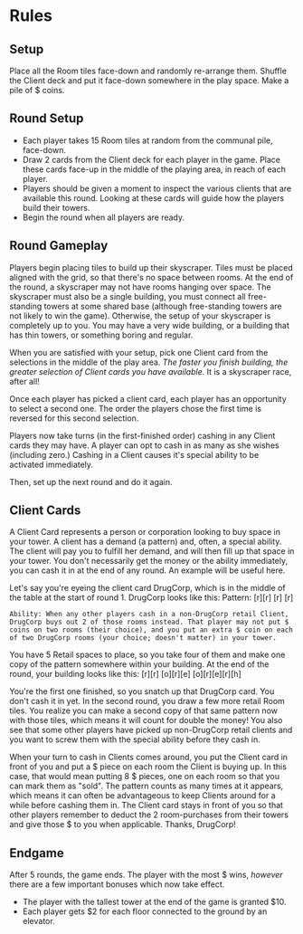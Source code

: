 Rules
=====


Setup
-----
Place all the Room tiles face-down and randomly re-arrange them. 
Shuffle the Client deck and put it face-down somewhere in the play space. 
Make a pile of $ coins. 

Round Setup
-----------
* Each player takes 15 Room tiles at random from the communal pile, face-down. 
* Draw 2 cards from the Client deck for each player in the game. Place these cards face-up in the middle of the playing area, in reach of each player.
* Players should be given a moment to inspect the various clients that are available this round. Looking at these cards will guide how the players build their towers.
* Begin the round when all players are ready.


Round Gameplay
--------------
Players begin placing tiles to build up their skyscraper. Tiles must be placed aligned with the grid, so that there's no space between rooms. At the end of the round, a skyscraper may not have rooms hanging over space. The skyscraper must also be a single building, you must connect all free-standing towers at some shared base (although free-standing towers are not likely to win the game). Otherwise, the setup of your skyscraper is completely up to you. You may have a very wide building, or a building that has thin towers, or something boring and regular. 

When you are satisfied with your setup, pick one Client card from the selections in the middle of the play area. *The faster you finish building, the greater selection of Client cards you have available.* It is a skyscraper race, after all!

Once each player has picked a client card, each player has an opportunity to select a second one. The order the players chose the first time is reversed for this second selection. 

Players now take turns (in the first-finished order) cashing in any Client cards they may have. A player can opt to cash in as many as she wishes (including zero.) Cashing in a Client causes it's special ability to be activated immediately.

Then, set up the next round and do it again.

Client Cards
------------
A Client Card represents a person or corporation looking to buy space in your tower. A client has a demand (a pattern) and, often, a special ability. The client will pay you to fulfill her demand, and will then fill up that space in your tower. You don't necessarily get the money or the ability immediately, you can cash it in at the end of any round. An example will be useful here.

Let's say you're eyeing the client card DrugCorp, which is in the middle of the table at the start of round 1. DrugCorp looks like this:
	Pattern: [r][r]
	            [r]
	            [r]

	Ability: When any other players cash in a non-DrugCorp retail Client, DrugCorp buys out 2 of those rooms instead. That player may not put $ coins on two rooms (their choice), and you put an extra $ coin on each of two DrugCorp rooms (your choice; doesn't matter) in your tower. 

You have 5 Retail spaces to place, so you take four of them and make one copy of the pattern somewhere within your building. At the end of the round, your building looks like this:
	[r][r]
	[o][r][e]
	[o][r][e][r][h]

You're the first one finished, so you snatch up that DrugCorp card. You don't cash it in yet. In the second round, you draw a few more retail Room tiles. You realize you can make a second copy of that same pattern now with those tiles, which means it will count for double the money! You also see that some other players have picked up non-DrugCorp retail clients and you want to screw them with the special ability before they cash in. 

When your turn to cash in Clients comes around, you put the Client card in front of you and put a $ piece on each room the Client is buying up. In this case, that would mean putting 8 $ pieces, one on each room so that you can mark them as "sold". The pattern counts as many times at it appears, which means it can often be advantageous to keep Clients around for a while before cashing them in. The Client card stays in front of you so that other players remember to deduct the 2 room-purchases from their towers and give those $ to you when applicable. Thanks, DrugCorp!

Endgame
--------
After 5 rounds, the game ends. The player with the most $ wins, *however* there are a few important bonuses which now take effect.

* The player with the tallest tower at the end of the game is granted $10.
* Each player gets $2 for each floor connected to the ground by an elevator.